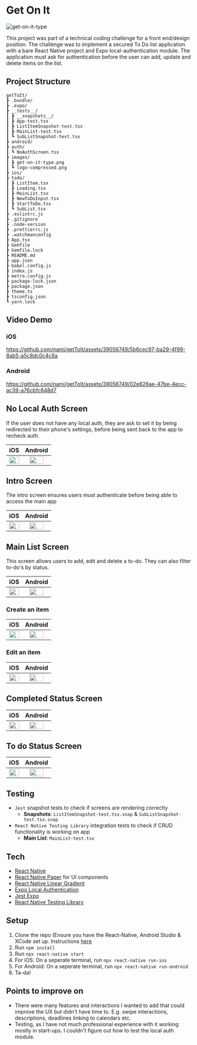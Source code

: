 # Get On It

![get-on-it-type](https://github.com/nami/getToIt/assets/39056749/2a5ad720-0fb9-41d0-b152-23d70157611b)

This project was part of a technical coding challenge for a front end/design position. The challenge was to implement a secured To Do list application with a bare React Native project and Expo local-authentication module. The application must ask for authentication before the user can add, update and delete items on the list.

## Project Structure

```
getToIt/
┣ .bundle/
┣ .expo/
┣ __tests__/
┃ ┣ __snapshots__/
┃ ┣ App-test.tsx
┃ ┣ ListItemSnapshot-test.tsx
┃ ┣ MainList-test.tsx
┃ ┗ SubListSnapshot-test.tsx
┣ android/
┣ auth/
┃ ┗ NoAuthScreen.tsx
┣ images/
┃ ┣ get-on-it-type.png
┃ ┗ logo-compressed.png
┣ ios/
┣ todo/
┃ ┣ ListItem.tsx
┃ ┣ Loading.tsx
┃ ┣ MainList.tsx
┃ ┣ NewToDoInput.tsx
┃ ┣ StartToDo.tsx
┃ ┗ SubList.tsx
┣ .eslintrc.js
┣ .gitignore
┣ .node-version
┣ .prettierrc.js
┣ .watchmanconfig
┣ App.tsx
┣ Gemfile
┣ Gemfile.lock
┣ README.md
┣ app.json
┣ babel.config.js
┣ index.js
┣ metro.config.js
┣ package-lock.json
┣ package.json
┣ theme.ts
┣ tsconfig.json
┗ yarn.lock
```

## Video Demo

### iOS

https://github.com/nami/getToIt/assets/39056749/5b6cec97-ba29-4f99-8ab5-a5c8dc0c4c8a

### Android

https://github.com/nami/getToIt/assets/39056749/02e826ae-47be-4ecc-ac39-a76cbfc848d7

## No Local Auth Screen

If the user does not have any local auth, they are ask to set it by being redirected to their phone's settings, before being sent back to the app to recheck auth. 

iOS                                                                                                |  Android
:-------------------------------------------------------------------------------------------------:|:-------------------------:
<img src="https://github.com/nami/getToIt/assets/39056749/608c6932-b76d-4314-9658-ecc434059e03" width=100%> | <img src="https://github.com/nami/getToIt/assets/39056749/6e7685af-1c7f-45a1-b909-e810ff407a55" width=78%>

## Intro Screen

The intro screen ensures users must authenticate before being able to access the main app

iOS                                                                                                |  Android
:-------------------------------------------------------------------------------------------------:|:-------------------------:
<img src="https://github.com/nami/getToIt/assets/39056749/5d7c2ca7-8768-4557-9e74-73be2c6c2d11" width=100%> | <img src="https://github.com/nami/getToIt/assets/39056749/bba5f9e2-5d37-45f3-af81-72a35f6c2830" width=78%>
                                                 
## Main List Screen
        
This screen allows users to add, edit and delete a to-do. They can also filter to-do's by status.
                                                 
iOS                                                                                                |  Android
:-------------------------------------------------------------------------------------------------:|:-------------------------:
<img src="https://github.com/nami/getToIt/assets/39056749/18f15bf9-76ee-4d39-a1a5-f6f0def5c4bc" width=100%> | <img src="https://github.com/nami/getToIt/assets/39056749/e053e312-e720-4b81-848b-8f69acf6e9fd" width=78%>

### Create an item

iOS                                                                                                |  Android
:-------------------------------------------------------------------------------------------------:|:-------------------------:
<img src="https://github.com/nami/getToIt/assets/39056749/e84c9dff-a01e-4819-841c-9ce64fbeb6fc" width=100%> | <img src="https://github.com/nami/getToIt/assets/39056749/cedd22b8-22cd-49c8-aeb3-11a131e5299d" width=78%>

### Edit an item

iOS                                                                                                |  Android
:-------------------------------------------------------------------------------------------------:|:-------------------------:
<img src="https://github.com/nami/getToIt/assets/39056749/8667dc49-9e10-4771-8004-fd9d208f653e" width=100%> | <img src="https://github.com/nami/getToIt/assets/39056749/b279c6a7-9485-4e7e-9a52-4243d17d948c" width=78%>

## Completed Status Screen

iOS                                                                                                |  Android
:-------------------------------------------------------------------------------------------------:|:-------------------------:
<img src="https://github.com/nami/getToIt/assets/39056749/2b89424b-44f8-40c2-9855-90eb78edf17a" width=100%> | <img src="https://github.com/nami/getToIt/assets/39056749/6ce0b575-1dbb-47fb-a279-7e1ed0157577" width=78%>

## To do Status Screen

iOS                                                                                                |  Android
:-------------------------------------------------------------------------------------------------:|:-------------------------:
<img src="https://github.com/nami/getToIt/assets/39056749/2b89424b-44f8-40c2-9855-90eb78edf17a" width=100%> | <img src="https://github.com/nami/getToIt/assets/39056749/6ce0b575-1dbb-47fb-a279-7e1ed0157577" width=78%>
                                             
## Testing

- `Jest` snapshot tests to check if screens are rendering correctly
   - <b>Snapshots</b>: `ListItemSnapshot-test.tsx.snap` & `SubListSnapshot-test.tsx.snap`
- `React Native Testing Library` integration tests to check if CRUD functionality is working on app
   - <b>Main List</b>: `MainList-test.tsx`

## Tech

- [React Native](https://reactnative.dev/docs/environment-setup)
- [React Native Paper](https://callstack.github.io/react-native-paper/) for UI components
- [React Native Linear Gradient](https://github.com/react-native-linear-gradient/react-native-linear-gradient)
- [Expo Local Authentication](https://www.npmjs.com/package/expo-local-authentication)
- [Jest Expo](https://docs.expo.dev/develop/unit-testing/?redirected)
- [React Native Testing Library](https://github.com/callstack/react-native-testing-library)

## Setup

1. Clone the repo 
(Ensure you have the React-Native, Android Studio & XCode set up. Instructions [here](https://reactnative.dev/docs/environment-setup)
2. Run ```npm install```
3. Run ```npx react-native start```
4. For iOS: On a seperate terminal, run ```npx react-native run-ios```
5. For Android: On a seperate terminal, run ```npx react-native run-android```
6. Ta-da!                                           

## Points to improve on

- There were many features and interactions I wanted to add  that could improve the UX but didn't have time to. E.g. swipe interactions, descriptions, deadlines linking to calendars etc. 
- Testing, as I have not much professional experience with it working mostly in start-ups. I couldn't figure out how to test the local auth module. 
